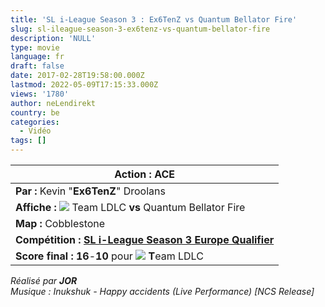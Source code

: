 ```yaml
---
title: 'SL i-League Season 3 : Ex6TenZ vs Quantum Bellator Fire'
slug: sl-ileague-season-3-ex6tenz-vs-quantum-bellator-fire
description: 'NULL'
type: movie
language: fr
draft: false
date: 2017-02-28T19:58:00.000Z
lastmod: 2022-05-09T17:15:33.000Z
views: '1780'
author: neLendirekt
country: be
categories:
  - Vidéo
tags: []
---
```

| **Action :** ACE                                                                                                |
| --------------------------------------------------------------------------------------------------------------- |
| **Par :** Kevin "**Ex6TenZ**" Droolans                                                                          |
| **Affiche : ![](/storage/countries/flag/europe_flag_580d21b984714.gif)** Team LDLC **vs** Quantum Bellator Fire |
| **Map :** Cobblestone                                                                                           |
| **Compétition : [SL i-League Season 3 Europe Qualifier ](/tournament/esl-pro-league-s5-europe/49)**             |
| **Score final : 16**\-**10** pour ![](/storage/countries/flag/europe_flag_580d21b984714.gif) **T**eam LDLC      |

  
_Réalisé par **JOR**_  
_Musique : Inukshuk - Happy accidents (Live Performance) \[NCS Release\]_
